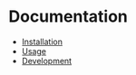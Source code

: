 # Documentation

-   [Installation](installation.md)
-   [Usage](usage.md)
-   [Development](development.md)
